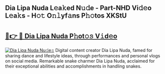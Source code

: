 ## Dia Lipa Nuda L𝚎a𝚔ed N𝚞𝚍e - Part-NHD Vi𝚍𝚎o L𝚎a𝚔s - H𝚘𝚝 O𝚗𝚕yf𝚊ns P𝚑𝚘tos XKStU

# <h2><a href="http://kfdbv61.oniu.top/?m=Dia+Lipa+Nuda">🔗👉 🔴 Dia Lipa Nuda P𝚑ot𝚘𝚜 V𝚒d𝚎o</a></h2>

[![Dia Lipa Nuda Nu𝚍e𝚜](https://i.imgur.com/0qMVB7G.gif)](http://kfdbv61.oniu.top/?m=Dia+Lipa+Nuda)
Digital content creator Dia Lipa Nuda, famed for sharing dance and lifestyle ideas, through performances and personal vlogs on social media. Remarkable snake charmer Dia Lipa Nuda, acclaimed for their exceptional abilities and accomplishments in handling snakes.  
